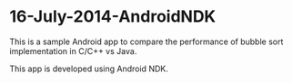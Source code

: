 16-July-2014-AndroidNDK
=======================

This is a sample Android app to compare the performance of bubble sort implementation in C/C++ vs Java.

This app is developed using Android NDK.


